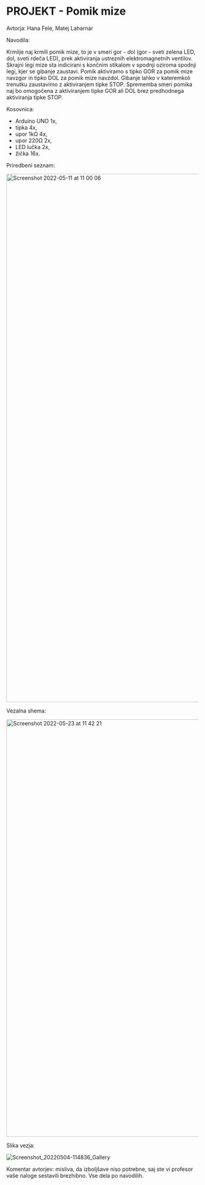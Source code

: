 # PROJEKT - Pomik mize

Avtorja: Hana Fele, Matej Laharnar


Navodila: 

Krmilje naj krmili pomik mize, to je v smeri gor - dol (gor - sveti zelena LED, dol, sveti rdeča LED), prek aktiviranja ustreznih elektromagnetnih ventilov. Skrajni legi mize sta indicirani s končnim stikalom v spodnji oziroma spodnji legi, kjer se gibanje zaustavi. Pomik aktiviramo s tipko GOR za pomik mize navzgor in tipko DOL za pomik mize navzdol. Gibanje lahko v kateremkoli trenutku zaustavimo z aktiviranjem tipke STOP. Sprememba smeri pomika naj bo omogočena z aktiviranjem tipke GOR ali DOL brez predhodnega aktiviranja tipke STOP.


Kosovnica:
- Arduino UNO 1x,
- tipka 4x,
- upor 1kΩ 4x,
- upor 220Ω 2x,
- LED lučka 2x,
- žička 16x.

Priredbeni seznam:

<img width="1383" alt="Screenshot 2022-05-11 at 11 00 06" src="https://user-images.githubusercontent.com/103569446/167811954-1476f101-2504-4b64-8f3d-807f020c9770.png">

Vezalna shema:

<img width="1093" alt="Screenshot 2022-05-23 at 11 42 21" src="https://user-images.githubusercontent.com/103569446/169791851-9f6f6204-7545-444e-9790-008b9deff784.png">

Slika vezja:

![Screenshot_20220504-114836_Gallery](https://user-images.githubusercontent.com/103569446/166660764-bb192ab4-9715-4b07-bce9-b23c517fe373.jpg)


Komentar avtorjev: misliva, da izboljšave niso potrebne, saj ste vi profesor vaše naloge sestavili brezhibno. Vse dela po navodilih.  
